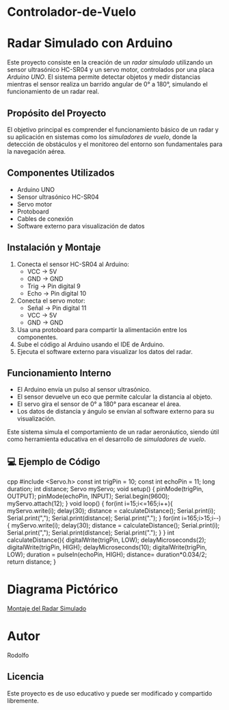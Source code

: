 # Controlador-de-Vuelo
# Radar Simulado con Arduino

Este proyecto consiste en la creación de un *radar simulado* utilizando un sensor ultrasónico HC-SR04 y un servo motor, controlados por una placa *Arduino UNO*. El sistema permite detectar objetos y medir distancias mientras el sensor realiza un barrido angular de 0° a 180°, simulando el funcionamiento de un radar real.

## Propósito del Proyecto
El objetivo principal es comprender el funcionamiento básico de un radar y su aplicación en sistemas como los *simuladores de vuelo*, donde la detección de obstáculos y el monitoreo del entorno son fundamentales para la navegación aérea.

## Componentes Utilizados
- Arduino UNO
- Sensor ultrasónico HC-SR04
- Servo motor
- Protoboard
- Cables de conexión
- Software externo para visualización de datos

## Instalación y Montaje
1. Conecta el sensor HC-SR04 al Arduino:
   - VCC → 5V
   - GND → GND
   - Trig → Pin digital 9
   - Echo → Pin digital 10
2. Conecta el servo motor:
   - Señal → Pin digital 11
   - VCC → 5V
   - GND → GND
3. Usa una protoboard para compartir la alimentación entre los componentes.
4. Sube el código al Arduino usando el IDE de Arduino.
5. Ejecuta el software externo para visualizar los datos del radar.

## Funcionamiento Interno
- El Arduino envía un pulso al sensor ultrasónico.
- El sensor devuelve un eco que permite calcular la distancia al objeto.
- El servo gira el sensor de 0° a 180° para escanear el área.
- Los datos de distancia y ángulo se envían al software externo para su visualización.

Este sistema simula el comportamiento de un radar aeronáutico, siendo útil como herramienta educativa en el desarrollo de *simuladores de vuelo*.

## 💻 Ejemplo de Código
cpp
#include <Servo.h>
const int trigPin = 10;
const int echoPin = 11;
long duration;
int distance;
Servo myServo;
void setup() {
pinMode(trigPin, OUTPUT);
pinMode(echoPin, INPUT);
Serial.begin(9600);
myServo.attach(12);
}
void loop() {
for(int i=15;i<=165;i++){
myServo.write(i);
delay(30);
distance = calculateDistance();
Serial.print(i);
Serial.print(",");
Serial.print(distance);
Serial.print(".");
}
for(int i=165;i>15;i--){
myServo.write(i);
delay(30);
distance = calculateDistance();
Serial.print(i);
Serial.print(",");
Serial.print(distance);
Serial.print(".");
}
}
int calculateDistance(){
digitalWrite(trigPin, LOW);
delayMicroseconds(2);
digitalWrite(trigPin, HIGH);
delayMicroseconds(10);
digitalWrite(trigPin, LOW);
duration = pulseIn(echoPin, HIGH);
distance= duration*0.034/2;
return distance;
}


# Diagrama Pictórico
[Montaje del Radar Simulado](Imagen-arduino.png)

# Autor
Rodolfo

## Licencia
Este proyecto es de uso educativo y puede ser modificado y compartido libremente.
